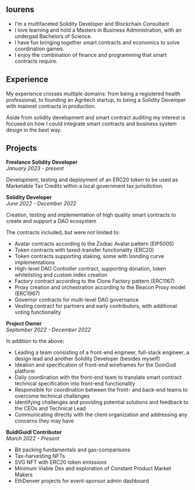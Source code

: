 ## lourens  
- I'm a multifaceted Solidity Developer and Blockchain Consultant
- I love learning and hold a Masters in Business Administration, with an undergad Bachelors of Science.
- I have fun bringing together smart contracts and economics to solve coordination games.
- I enjoy the combination of finance and programming that smart contracts require.

## Experience 
My experience crosses multiple domains: from being a registered health professional, to founding an Agritech startup, to being a Solidity Developer with mainnet contracts in production.   

Aside from solidity development and smart contract auditing my interest is focused on how I could integrate smart contracts and business system design in the best way.

## Projects    
**Freelance Solidity Developer**  
*January 2023 - present*  

Development, testing and deployment of an ERC20 token to be used as Marketable Tax Credits within a local government tax jurisdiction.

**Solidity Developer**  
*June 2022 - December 2022*  

Creation, testing and implementation of high quality smart contracts to create and support a DAO ecosystem  

The contracts included, but were not limited to:
- Avatar contracts according to the Zodiac Avatar pattern (EIP5005)
- Token contracts with taxed-transfer functionality (ERC20)
- Token contracts supporting staking, some with bonding curve implementations
- High-level DAO Controller contract, supporting donation, token whitelisting and custom index creation
- Factory contract according to the Clone Factory pattern (ERC1167)
- Proxy creation and orchestration according to the Beacon Proxy model (ERC1967)
- Governor contracts for multi-level DAO governance
- Vesting contract for partners and early contributors, with additional voting functionality

**Project Owner**  
*September 2022 - December 2022*  

In addition to the above:  

- Leading a team consisting of a front-end engineer, full-stack engineer, a design lead and another Solidity Developer (besides myself)
- Ideation and specification of front-end wireframes for the DoinGud platform
- Daily coordination with the front-end team to translate smart contract technical specification into front-end functionality
- Responsible for coordination between the front- and back-end teams to overcome technical challenges
- Identifying challenges and providing potential solutions and feedback to the CEOs and Technical Lead
- Communicating directly with the client organization and addressing any concerns they may have  

**BuidlGuidl Contributor**  
*March 2022 - Present*  
  
- Bit packing fundamentals and gas-comparisons
- Tax-harvesting NFTs
- SVG NFT with ERC20 token emissions
- Minimum Viable Dex and exploration of Constant Product Market Makers
- EthDenver projects for event-sponsor admin dashboard

<!---
lokithe5th/lokithe5th is a ✨ special ✨ repository because its `README.md` (this file) appears on your GitHub profile.
You can click the Preview link to take a look at your changes.
--->
